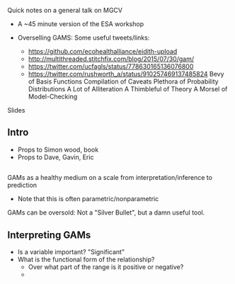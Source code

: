 Quick notes on a general talk on MGCV

- A ~45 minute version of the ESA workshop

- Overselling GAMS: Some useful tweets/links:
    -   https://github.com/ecohealthalliance/eidith-upload
    -   http://multithreaded.stitchfix.com/blog/2015/07/30/gam/
    -   https://twitter.com/ucfagls/status/778630165136076800
    -   https://twitter.com/rushworth_a/status/910257469137485824
 Bevy of Basis Functions
 Compilation of Caveats
 Plethora of Probability Distributions
 A Lot of Alliteration
 A Thimbleful of Theory
 A Morsel of Model-Checking

 Slides

 ## Intro

 -  Props to Simon wood, book
 -  Props to Dave, Gavin, Eric

 ##

 GAMs as a healthy medium on a scale from interpretation/inference to prediction
 -  Note that this is often parametric/nonparametric

 GAMs can be oversold: Not a "Silver Bullet", but a damn useful tool.  

 ## Interpreting GAMs

 -  Is a variable important? "Significant"
 -  What is the functional form of the relationship?
     -   Over what part of the range is it positive or negative?
     -   
 
